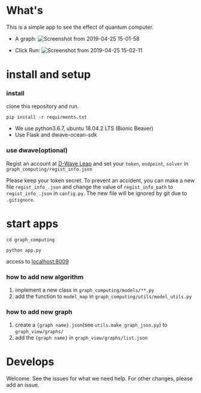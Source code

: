 # What's

This is a simple app to see the effect of quantum computer.

- A graph:
![Screenshot from 2019-04-25 15-01-58](https://user-images.githubusercontent.com/30369038/56713048-92965c80-676b-11e9-9202-4cc7ae3b1b9e.png)

- Click Run:
![Screenshot from 2019-04-25 15-02-11](https://user-images.githubusercontent.com/30369038/56713078-ab067700-676b-11e9-9c67-48f56bfdaf20.png)

# install and setup

### install

clone this repository and run.

`pip install -r requirments.txt`

- We use python3.6.7, ubuntu 18.04.2 LTS (Bionic Beaver)
- Use Flask and dwave-ocean-sdk

### use dwave(optional)
Regist an account at [D-Wave Leap](https://cloud.dwavesys.com/leap/) and set your `token`, `endpoint`, `solver` in `graph_computing/regist_info.json` 

Please keep your token secret. 
To prevent an accident, you can make a new file `regist_info_.json` and change the value of `regist_info_path` to `regist_info_.json` in `config.py`. 
The new file will be ignored by git due to `.gitignore`.

# start apps

```cd graph_computing```

```python app.py```

access to [localhost:8009](http://localhost:8009)

### how to add new algorithm
1. implement a new class in `graph_computing/models/**.py` 
1. add the function to `model_map` in `graph_computing/utils/model_utils.py`

### how to add new graph
1. create a `{graph name}.json`(see `utils.make_graph_json.py`) to `graph_view/graphs/`
2. add the `{graph name}` in `graph_view/graphs/list.json`

# Develops
Welcome. 
See the issues for what we need help.
For other changes, please add an issue.
